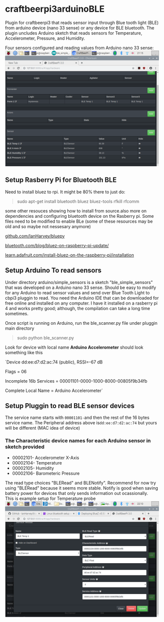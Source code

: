 # craftbeerpi3arduinoBLE
Plugin for craftbeerpi3 that reads sensor input through Blue tooth light (BLE) from arduino device (nano 33 sense) or any device for BLE bluetooth. The plugin uncludes Arduino sketch that reads sensors for Temperature, Accelerometer, Pressure, and Humidity.

  Four sensors configured and reading values from Arduino nano 33 sense:
  ![reading values from Arduino nano 33 sense](doc/cbpi_sensors.png)

## Setup Rasberry Pi for Bluetooth BLE

 Need to install bluez to rpi. It might be 80% there to just do:

 > sudo apt-get install bluetooth bluez bluez-tools rfkill rfcomm

 some other resouces showing how to install from source.also more on dependencies and configuring bluetooth device on the Rasberry pi.
  Some files need to be modified to enable BLe (some of these resources may be old and so maybe not nessesary anymore)

[github.com/IanHarvey/bluepy](https://github.com/IanHarvey/bluepy)

[bluetooth.com/blog/bluez-on-raspberry-pi-update/](https://www.bluetooth.com/blog/bluez-on-raspberry-pi-update/)

[learn.adafruit.com/install-bluez-on-the-raspberry-pi/installation](https://learn.adafruit.com/install-bluez-on-the-raspberry-pi/installation)

## Setup Arduino To read sensors

Under directory arduino/simple_sensors is a sketch "ble_simple_sensors" that was developed on a Arduino nano 33 sense. Should be easy to modify for any Arduino to read sensor values and send over Blue Tooth Light to cbpi3 pluggin to read. 
You need the Arduino IDE that can be downloaded for free online and installed on any computer. I have it installed on a rasberry pi 4 and works pretty good; although, the compilation can take a long time sometimes.

 Once script is running on Arduino, run the ble_scanner.py file under pluggin main directory
 > sudo python ble_scanner.py

 Look for device with local name **Arduino Accelerometer** should look something like this

 `Device dd:ee:d7:d2:ac:74 (public), RSSI=-67 dB

  Flags = 06
  
  Incomplete 16b Services = 00001101-0000-1000-8000-00805f9b34fb

  Complete Local Name = Arduino Accelerometer`

## Setup Pluggin to read BLE sensor devices

The service name starts with `00001101-`and then the rest of the 16 bytes service name.
The Peripheral address above is`dd:ee:d7:d2:ac:74` but yours will be different (MAC idea of device)

### The Characteristic device names for each Arduino sensor in sketch provided

- 00002101- Accelerometer X-Axis
- 00002104- Temperature
- 00002105- Humidity
- 00002106- Barometeric Pressure

The read type choices "BLERead" and BLENotify". Recommend for now try using "BLERead" because it seems more stable. Notify is good when saving battery power for devices that only sends information out ocassionally.
\
This is example setup for Temperature probe
![Temperature sensoe setup](doc/cbpi_sensor_setup.png)

